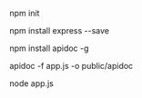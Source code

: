 npm init

npm install express --save

npm install apidoc -g

apidoc -f app.js -o public/apidoc

node app.js